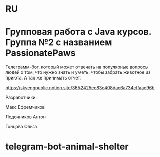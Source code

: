 # RU
# Групповая работа с Java курсов. Группа №2 с названием PassionatePaws

Телеграмм-бот, который может отвечать на популярные вопросы людей о том, что нужно знать и уметь, чтобы забрать животное из приюта. А так же принимать отчет.

https://skyengpublic.notion.site/3652425ee83e408dac6a734cffaae96b

Разработчики: 

Макс Ефремчиков 

Лодочников Антон 

Гонцова Ольга
 
# telegram-bot-animal-shelter
